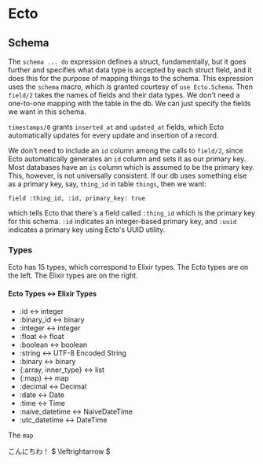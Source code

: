 # Ecto 

## Schema
The `schema ... do` expression defines a struct, fundamentally, but it goes further and specifies what data type is accepted by each struct field, and it does this for the purpose of mapping things to the schema. This expression uses the `schema` macro, which is granted courtesy of `use Ecto.Schema`. Then `field/2` takes the  names of fields and their data types. We don't need a one-to-one mapping with the table in the db. We can just specify the fields we want in this schema. 

`timestamps/0` grants `inserted_at` and `updated_at` fields, which Ecto automatically updates for every update and insertion of a record.

We don't need to include an `id` column among the calls to `field/2`, since Ecto automatically generates an `id` column and sets it as our primary key. Most databases have an `is` column which is assumed to be the primary key. This, however, is not universally consistent. If our db uses something else as a primary key, say, `thing_id` in table `things`, then we want:

    field :thing_id, :id, primary_key: true

which tells Ecto that there's a field called `:thing_id` which is the primary key for this schema. `:id` indicates an integer-based primary key, and `:uuid` indicates a primary key using Ecto's UUID utility.

### Types
Ecto has 15 types, which correspond to Elixir types. The Ecto types are on the left. The Elixir types are on the right.

#### Ecto Types <-> Elixir Types
- :id <-> integer
- :binary\_id <-> binary
- :integer <-> integer
- :float <-> float 
- :boolean <-> boolean
- :string <-> UTF-8 Encoded String
- :binary <-> binary
- {:array, inner\_type} <-> list
- {:map} <-> map 
- :decimal <-> Decimal 
- :date <-> Date
- :time <-> Time 
- :naive_datetime <-> NaiveDateTime 
- :utc_datetime <-> DateTime

The `map`


こんにちわ！
$ \leftrightarrow $
